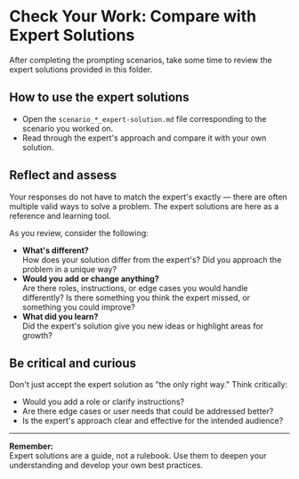 # Check Your Work: Compare with Expert Solutions

After completing the prompting scenarios, take some time to review the expert solutions provided in this folder.

## How to use the expert solutions

- Open the `scenario_*_expert-solution.md` file corresponding to the scenario you worked on.
- Read through the expert's approach and compare it with your own solution.

## Reflect and assess

Your responses do not have to match the expert's exactly — there are often multiple valid ways to solve a problem. The expert solutions are here as a reference and learning tool.

As you review, consider the following:

- **What's different?**  
  How does your solution differ from the expert's? Did you approach the problem in a unique way?
- **Would you add or change anything?**  
  Are there roles, instructions, or edge cases you would handle differently? Is there something you think the expert missed, or something you could improve?
- **What did you learn?**  
  Did the expert's solution give you new ideas or highlight areas for growth?

## Be critical and curious

Don't just accept the expert solution as "the only right way." Think critically:

- Would you add a role or clarify instructions?
- Are there edge cases or user needs that could be addressed better?
- Is the expert's approach clear and effective for the intended audience?

---

**Remember:**  
Expert solutions are a guide, not a rulebook. Use them to deepen your understanding and develop your own best practices. 
